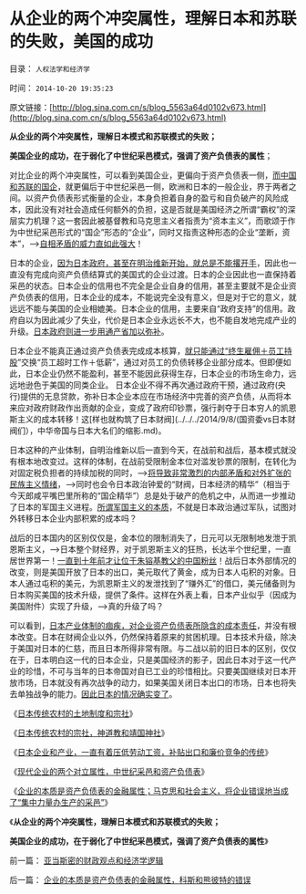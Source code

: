 # 从企业的两个冲突属性，理解日本和苏联的失败，美国的成功

目录： `人权法学和经济学` 

时间： `2014-10-20 19:35:23` 

原文链接：[http://blog.sina.com.cn/s/blog_5563a64d0102v673.html](http://blog.sina.com.cn/s/blog_5563a64d0102v673.html)

**从企业的两个冲突属性，理解日本模式和苏联模式的失败；**

**美国企业的成功，在于弱化了中世纪采邑模式，强调了资产负债表的属性**；

对比企业的两个冲突属性，可以看到美国企业，更偏向于资产负债表一侧，[而中国和苏联的国企](../../../2012/6/2/国企的产权人缺失，苏联的“主权所有人”缺失.md)，就更偏后于中世纪采邑一侧，欧洲和日本的一般企业，界于两者之间。以资产负债表形式衡量的企业，本身负担着自身的盈亏和自负破产的风险成本，因此没有对社会造成任何额外的负担，这是否就是美国经济之所谓“霸权”的深层实力机理？这一套因此被基督教和马克思主义者指责为“资本主义”，而歌颂于作为中世纪采邑形式的“国企”形态的“企业”，同时又指责这种形态的企业“垄断，资本”，——>[自相矛盾的威力直如此强大](../../../2014/1/2/《资本论》逻辑依据的“资本定义”，在客观社会中不存在.md)！

日本的企业，[因为日本政府，甚至在明治维新开始，就总是不能撂开手](../../../2014/10/2/明治维新国企改革中出现的财阀和包身工.md)，因此也一直没有完成向资产负债结算式的美国式的企业过渡。日本的企业因此也一直保持着采邑的状态。日本企业的信用也不完全是企业自身的信用，甚至主要就不是企业资产负债表的信用，日本企业的成本，不能说完全没有意义，但是对于它的意义，就远远不能与美国的企业相媲美。日本企业的信用，主要来自“政府支持”的信用。政府自以为因此减少了失业，代价是日本企业永远长不大，也不能自发地完成产业的升级。[日本政府则进一步用通产省加以弥补](../../../2012/4/16/德国模式与日本模式不可调和；及最理想的经济模式.md)。

日本企业不能真正通过资产负债表完成成本核算，[就只能通过“终生雇佣＋员工持股](../../../2012/4/16/日本株式会社，终身雇佣和中小企业的真相.md)”交换“员工超时工作＋低薪”，通过对员工的负债转移企业部分成本。但即便如此，日本企业仍然不能盈利，甚至不能因此获得生存，日本企业的市场生命力，远远地逊色于美国的同类企业。
日本企业不得不再次通过政府干预，通过政府(央行)提供的无息贷款，弥补日本企业本应在市场经济中完善的资产负债，从而将本来应对政府财政作出贡献的企业，变成了政府印钞票，强行剥夺于日本穷人的凯恩斯主义的成本转移！这[样也就构筑了日本财阀](../../../2014/9/8/(国资委vs日本财阀们），中华帝国与日本大名们的缩影.md)。

日本这种的产业体制，自明治维新以后一直到今天，在战前和战后，基本模式就没有根本地改变过。这样的体制，在战前受限制金本位对滥发钞票的限制，在转化为对固定税负担者的持续加税的同时，——>[将导致非常激烈的内部矛盾和对外扩张的民族主义情绪](../../../2014/10/3/明治维新后的日本愤青，为什么非要找中国决斗？.md)，——>同时也会令日本政治钟爱的“财阀，日本经济的精华”（相当于今天郎咸平嘴巴里所称的“国企精华”）总是处于破产的危机之中，从而进一步推动了日本的军国主义进程。[所谓军国主义的本质](http://darthvad.blog.sohu.com/252065014.html)，不就是日本政治通过军队，试图对外转移日本企业内部积累的成本吗？

战后的日本国内的区别仅仅是，金本位的限制消失了，日元可以无限制地发泄于凯恩斯主义，——>日本整个财经界，对于凯恩斯主义的狂热，长达半个世纪里，一直居世界第一！[一直到十年前才让位于朱镕基教父的中国粉丝](../../../2014/3/29/“人民币国际化”是爱国主义的大忽悠.md)！战后日本外部情况的改变，则是美国开放了日本的出口，美元取代了黄金，成为日本人屯积的对象。日本人通过屯积的美元，为凯恩斯主义的发泄找到了“赚外汇”的借口，美元储备则为日本购买美国的技术升级，提供了条件。这样在外表上看，日本产业似乎（因成为美国附件）实现了升级，——>真的升级了吗？

可以看到，[日本产业体制的痼疾，对企业资产负债表所隐含的成本责任](../../../2014/9/6/日本模式的行政垄断不除，所有改革都是换汤不换药.md)，并没有根本改变。日本在财阀企业以外，仍然保持着原来的贫困机理。日本技术升级，除决于美国对日本的仁慈，而且日本所得非常有限。与二战以前的旧日本的区别，仅仅在于，日本明白这一代的日本企业，只是美国经济的影子，因此日本对于这一代产业的珍惜，不可与当年的日本帝国对自已工业的珍惜相比。只要美国继续对日本开放市场，日本就没有再次战争的动力，如果美国关闭日本出口的市场，日本也将失去单独战争的能力。[因此日本的情况确实变了](../../../2009/12/9/日本帝国是中国人最熟悉的社会.md)。

《[日本传统农村的土地制度和宗社](../../../2014/10/15/日本传统农村的土地制度和宗社.md)》

《[日本传统农村的宗社，神道教和靖国神社](../../../2014/10/16/日本传统农村的宗社，神道教和靖国神社.md)》

《[日本企业和产业，一直有着压低劳动工资，补贴出口和廉价竞争的传统](../../../2014/10/17/日本传统农村，企业和黑社会暴力团之间关系.md)》

《[现代企业的两个对立属性，中世纪采邑和资产负债表](../../../2014/10/18/现代企业的两个对立属性，中世纪采邑和资产负债表.md)》

《[企业的本质是资产负债表的金融属性；马克思和社会主义，将企业错误地当成了“集中力量办生产的采邑”](../../../2014/10/19/企业的本质是资产负债表的金融属性，科斯和熊彼特的错误.md)》

《**从企业的两个冲突属性，理解日本模式和苏联模式的失败；**

**美国企业的成功，在于弱化了中世纪采邑模式，强调了资产负债表的属性**》

前一篇： [亚当斯密的财政观点和经济学逻辑](../../../2014/10/28/亚当斯密的财政观点和经济学逻辑.md)

后一篇： [企业的本质是资产负债表的金融属性，科斯和熊彼特的错误](../../../2014/10/19/企业的本质是资产负债表的金融属性，科斯和熊彼特的错误.md)

